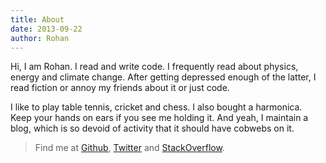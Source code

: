 ```yaml
---
title: About
date: 2013-09-22
author: Rohan
---
```


Hi, I am Rohan. I read and write code. I frequently read about physics, energy
and climate change. After getting depressed enough of the latter, I read fiction
or annoy my friends about it or just code.

I like to play table tennis, cricket and chess. I also bought a
harmonica. Keep your hands on ears if you see me holding it. And yeah, I maintain a blog, which is so devoid of activity that it should have cobwebs on
it.

> Find me at [Github][gh], [Twitter][twitter] and [StackOverflow][so].

[gh]: http://github.com/crodjer
[twitter]: http://twitter.com/__crodjer__
[so]: http://stackoverflow.com/users/420357/
